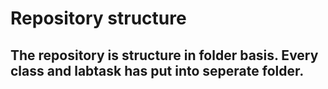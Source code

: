 # Repository structure
## The repository is structure in folder basis. Every class and labtask has put into seperate folder.
